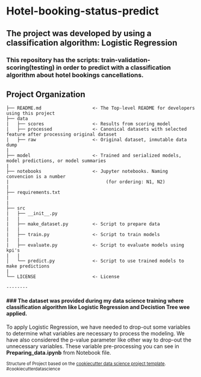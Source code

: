 # Hotel-booking-status-predict
## The project was developed by using a classification algorithm: Logistic Regression
### This repository has the scripts: train-validation-scoring(testing) in order to predict with a classification algorithm about hotel bookings cancellations. 


Project Organization
----------------------


    ├── README.md                   <- The Top-level README for developers using this project
    ├── data
    |   ├── scores                  <- Results from scoring model
    |   ├── processed               <- Canonical datasets with selected feature after processing original dataset
    |   ├── raw                     <- Original dataset, inmutable data dump
    |
    ├── model                       <- Trained and serialized models, model predictions, or model summaries
    |
    ├── notebooks                   <- Jupyter notebooks. Naming convencion is a number 
    |                                    (for ordering: N1, N2)
    |
    ├── requirements.txt
    |
    |
    ├── src
    |   ├── __init__.py
    |   |
    |   ├── make_dataset.py         <- Script to prepare data
    |   |
    |   ├── train.py                <- Script to train models
    |   |
    |   ├── evaluate.py             <- Script to evaluate models using kpi's
    |   |
    │   └── predict.py              <- Script to use trained models to make predictions
    |
    └── LICENSE                     <- License
    
    --------

#### ### The dataset was provided during my data science training where classification algorithm like Logistic Regression and Decistion Tree wee applied.

To apply Logistic Regression, we have needed to drop-out some variables to determine what variables are necessary to process the modeling. We have also considered the p-value parameter like other way to drop-out the unnecessary variables. These variable pre-processing you can see in **Preparing_data.ipynb** from Notebook file.

<p><small>Structure of Project based on the <a target="_blank" href="https://drivendata.github.io/cookiecutter-data-science/">cookiecutter data science project template</a>. #cookiecutterdatascience</small></p>
